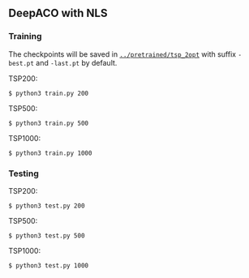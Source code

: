 ## DeepACO with NLS

### Training

The checkpoints will be saved in [`../pretrained/tsp_2opt`](../pretrained/tsp_2opt) with suffix `-best.pt` and `-last.pt` by default.

TSP200:
```raw
$ python3 train.py 200
```

TSP500:
```raw
$ python3 train.py 500
```

TSP1000:
```raw
$ python3 train.py 1000
```

### Testing

TSP200:
```
$ python3 test.py 200
```

TSP500:
```
$ python3 test.py 500
```

TSP1000:
```
$ python3 test.py 1000
```
